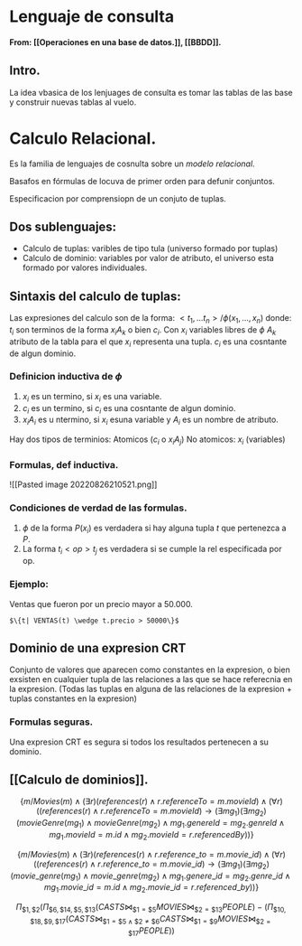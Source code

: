 # Lenguaje de consulta
#### From: [[Operaciones en una base de datos.]], [[BBDD]].

## Intro.
La idea vbasica de los lenjuages de consulta es tomar las tablas de las base y construir nuevas tablas al vuelo.

# Calculo Relacional.
Es la familia de lenguajes de cosnulta sobre un *modelo relacional*.

Basafos en fórmulas de locuva de primer orden para defunir conjuntos.

Especificacion por comprensiopn de un conjuto de tuplas.

## Dos sublenguajes:

+ Calculo de tuplas: varibles de tipo tula (universo formado por tuplas)
+ Calculo de dominio: variables por valor de atributo, el universo esta formado por valores individuales.


## Sintaxis del calculo de tuplas:
Las expresiones del calculo son de la forma:
	$<t_1,...t_n>/\phi(x_1,...,x_n)$ donde:
	$t_i$ son terminos de la forma $x_iA_k$ o bien $c_i$.
	Con $x_i$ variables libres de $\phi$
	$A_k$ atributo de la tabla para el que $x_i$ representa una tupla.
	$c_i$ es una cosntante de algun dominio.
### Definicion inductiva de $\phi$
1. $x_i$ es un termino, si $x_i$ es una variable.
2. $c_i$ es un termino, si $c_i$ es una cosntante de algun dominio.
3. $x_iA_i$ es u ntermino, si $x_i$ esuna variable y $A_i$ es un nombre de atributo.

Hay dos tipos de terminios:
	Atomicos ($c_i$ o $x_iA_j$)
	No atomicos: $x_i$ (variables)
### Formulas, def inductiva.
![[Pasted image 20220826210521.png]]

### Condiciones de verdad de las formulas.
1. $\phi$ de la forma $P(x_i)$ es verdadera si hay alguna tupla $t$ que pertenezca a $P$.
2. La forma $t_i <op> t_j$ es verdadera si se cumple la rel especificada por op.

### Ejemplo:

Ventas que fueron por un precio mayor a 50.000.

	$\{t| VENTAS(t) \wedge t.precio > 50000\}$
	

## Dominio de una expresion CRT

Conjunto de valores que aparecen como constantes en la expresion, o bien exsisten en cualquier tupla de las relaciones a las que se hace referecnia en la expresion.
(Todas las tuplas en alguna de las relaciones de la expresion + tuplas constantes en la expresion)

### Formulas seguras.
Una expresion CRT es segura si todos los resultados pertenecen a su dominio.

## [[Calculo de dominios]].
 $$\{m / Movies(m) \land (\exists r)(references(r) \land r.referenceTo = m.movieId) \land (\forall r)((references(r) \land r.referenceTo = m.movieId) \rightarrow (\exists mg_1)(\exists mg_2)(movieGenre(mg_1) \land movieGenre(mg_2) \land mg_1.genereId = mg_2.genreId \land mg_1.movieId = m.id \land mg_2.movieId = r.referencedBy))\}$$

$$\{m / Movies(m) \land (\exists r)(references(r) \land r.reference\_to = m.movie\_id) \land (\forall r)((references(r) \land r.reference\_to = m.movie\_id) \rightarrow (\exists mg_1)(\exists mg_2)(movie\_genre(mg_1) \land movie\_genre(mg_2) \land mg_1.genere\_id = mg_2.genre\_id \land mg_1.movie\_id = m.id \land mg_2.movie\_id = r.referenced\_by))\}$$

$$\Pi_{\$1,\$2}(\Pi_{\$6,\$14,\$5,\$13}(CASTS \bowtie_{\$1 = \$5} MOVIES \bowtie_{\$2 = \$13} PEOPLE)-(\Pi_{\$10,\$18,\$9,\$17}(CASTS \bowtie_{\$1 = \$5 \land \$2 \neq \$6}CASTS \bowtie_{\$1 = \$9} MOVIES \bowtie_{\$2 = \$17} PEOPLE))$$
